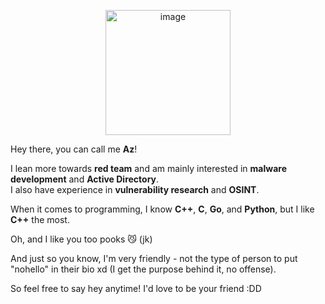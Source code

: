 <p align="center">
  <img src="https://github.com/user-attachments/assets/cc08aeb4-b4b2-4fa9-867e-9309525e62a7" alt="image" width="200"/>
</p>

Hey there, you can call me **Az**!  

I lean more towards **red team** and am mainly interested in **malware development** and **Active Directory**.  
I also have experience in **vulnerability research** and **OSINT**.  

When it comes to programming, I know **C++**, **C**, **Go**, and **Python**, but I like **C++** the most.

Oh, and I like you too pooks 😼 (jk)

And just so you know, I'm very friendly - not the type of person to put "nohello" in their bio xd (I get the purpose behind it, no offense).  

So feel free to say hey anytime! I'd love to be your friend :DD  
